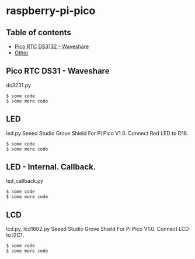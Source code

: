 # raspberry-pi-pico
## Table of contents
* [Pico RTC DS3132 - Waveshare](#pico-rtc-ds3132-waveshare)
* [Other](#other)
## Pico RTC DS31 - Waveshare
ds3231.py
```
$ some code
$ some more code
```
## LED
led.py
Seeed Studio Grove Shield For Pi Pico V1.0. Connect Red LED to D18.
```
$ some code
$ some more code
```
## LED - Internal. Callback.
led_callback.py
```
$ some code
$ some more code
```
## LCD
lcd.py, lcd1602.py
Seeed Studio Grove Shield For Pi Pico V1.0. Connect LCD to I2C1.
```
$ some code
$ some more code
```


